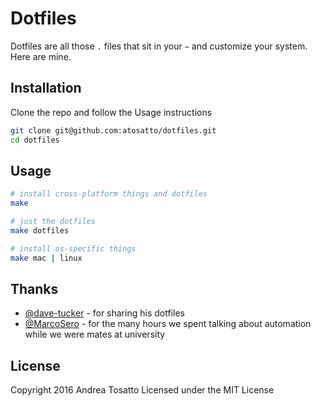 # Dotfiles

Dotfiles are all those `.` files that sit in your `~` and customize your system.
Here are mine.

## Installation

Clone the repo and follow the Usage instructions

```bash
git clone git@github.com:atosatto/dotfiles.git
cd dotfiles
```

## Usage

```bash
# install cross-platform things and dotfiles
make

# just the dotfiles
make dotfiles

# install os-specific things
make mac | linux
```

## Thanks

- [@dave-tucker](https://github.com/dave-tucker/) - for sharing his dotfiles
- [@MarcoSero](https://github.com/MarcoSero) - for the many hours we spent talking about automation while we were mates at university

## License

Copyright 2016 Andrea Tosatto
Licensed under the MIT License
